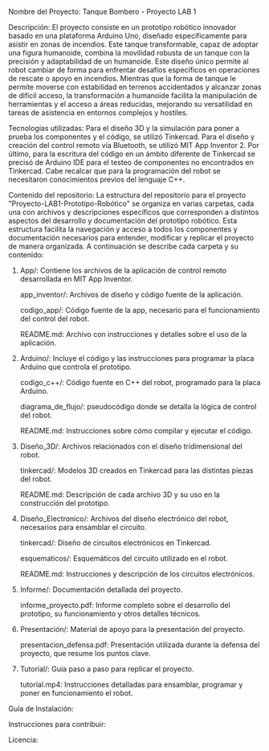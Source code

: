 Nombre del Proyecto: Tanque Bombero - Proyecto LAB 1

Descripción: El proyecto consiste en un prototipo robótico innovador basado en una plataforma Arduino Uno, diseñado específicamente para asistir en zonas de incendios. Este tanque transformable, capaz de adoptar una figura humanoide, combina la movilidad robusta de un tanque con la precisión y adaptabilidad de un humanoide. Este diseño único permite al robot cambiar de forma para enfrentar desafíos específicos en operaciones de rescate o apoyo en incendios. Mientras que la forma de tanque le permite moverse con estabilidad en terrenos accidentados y alcanzar zonas de difícil acceso, la transformación a humanoide facilita la manipulación de herramientas y el acceso a áreas reducidas, mejorando su versatilidad en tareas de asistencia en entornos complejos y hostiles.

Tecnologías utilizadas: Para el diseño 3D y la simulación para poner a prueba los componentes y el código, se utilizó Tinkercad. Para el diseño y creación del control remoto vía Bluetooth, se utilizó MIT App Inventor 2. Por último, para la escritura del código en un ámbito diferente de Tinkercad se precisó de Arduino IDE para el testeo de componentes no encontrados en Tinkercad. Cabe recalcar que para la programación del robot se necesitaron conocimientos previos del lenguaje C++.

Contenido del repositorio: La estructura del repositorio para el proyecto "Proyecto-LAB1-Prototipo-Robótico" se organiza en varias carpetas, cada una con archivos y descripciones específicos que corresponden a distintos aspectos del desarrollo y documentación del prototipo robótico. Esta estructura facilita la navegación y acceso a todos los componentes y documentación necesarios para entender, modificar y replicar el proyecto de manera organizada. A continuación se describe cada carpeta y su contenido:
1) App/: Contiene los archivos de la aplicación de control remoto desarrollada en MIT App Inventor.

   app_inventor/: Archivos de diseño y código fuente de la aplicación.

   codigo_app/: Código fuente de la app, necesario para el funcionamiento del control del robot.

   README.md: Archivo con instrucciones y detalles sobre el uso de la aplicación.

2) Arduino/: Incluye el código y las instrucciones para programar la placa Arduino que controla el prototipo.
 
   codigo_c++/: Código fuente en C++ del robot, programado para la placa Arduino.
 
   diagrama_de_flujo/: pseudocódigo donde se detalla la lógica de control del robot.

   README.md: Instrucciones sobre cómo compilar y ejecutar el código.

3) Diseño_3D/: Archivos relacionados con el diseño tridimensional del robot.

   tinkercad/: Modelos 3D creados en Tinkercad para las distintas piezas del robot.

   README.md: Descripción de cada archivo 3D y su uso en la construcción del prototipo.

4) Diseño_Electronico/: Archivos del diseño electrónico del robot, necesarios para ensamblar el circuito.

   tinkercad/: Diseño de circuitos electrónicos en Tinkercad.

   esquematicos/: Esquemáticos del circuito utilizado en el robot.

   README.md: Instrucciones y descripción de los circuitos electrónicos.

5) Informe/: Documentación detallada del proyecto.

   informe_proyecto.pdf: Informe completo sobre el desarrollo del prototipo, su funcionamiento y otros detalles técnicos.

6) Presentación/: Material de apoyo para la presentación del proyecto.

   presentacion_defensa.pdf: Presentación utilizada durante la defensa del proyecto, que resume los puntos clave.

7) Tutorial/: Guía paso a paso para replicar el proyecto.

   tutorial.mp4: Instrucciones detalladas para ensamblar, programar y poner en funcionamiento el robot.

Guía de Instalación:

Instrucciones para contribuir:

Licencia:
